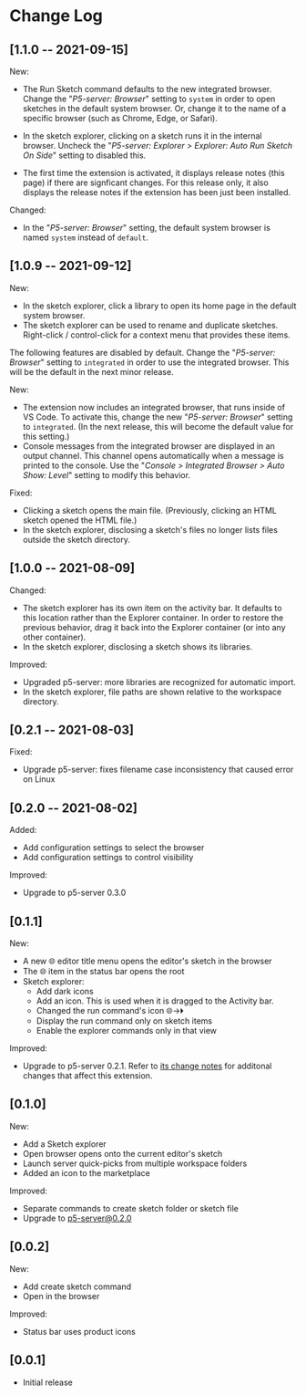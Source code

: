 # Change Log

## [1.1.0 -- 2021-09-15]

New:

- The Run Sketch command defaults to the new integrated browser. Change the
  "*P5-server: Browser*" setting to `system` in order to open sketches in the
  default system browser. Or, change it to the name of a specific browser (such
  as Chrome, Edge, or Safari).

- In the sketch explorer, clicking on a sketch runs it in the internal browser.
  Uncheck the "*P5-server: Explorer > Explorer: Auto Run Sketch On Side*" setting
  to disabled this.

- The first time the extension is activated, it displays release notes (this
  page) if there are signficant changes. For this release only, it also displays
  the release notes if the extension has been just been installed.

Changed:

- In the "*P5-server: Browser*" setting, the default system browser is named
  `system` instead of `default`.

## [1.0.9 -- 2021-09-12]

New:

- In the sketch explorer, click a library to open its home page in the default
  system browser.
- The sketch explorer can be used to rename and duplicate sketches. Right-click
  / control-click for a context menu that provides these items.

The following features are disabled by default. Change the "*P5-server:
Browser*" setting to `integrated` in order to use the integrated browser. This
will be the default in the next minor release.

New:

- The extension now includes an integrated browser, that runs inside of VS Code.
  To activate this, change the new "*P5-server: Browser*" setting to
  `integrated`. (In the next release, this will become the default value for
  this setting.)
- Console messages from the integrated browser are displayed in an output
  channel. This channel opens automatically when a message is printed to the
  console. Use the "*Console > Integrated Browser > Auto Show: Level*" setting
  to modify this behavior.

Fixed:

- Clicking a sketch opens the main file. (Previously, clicking an HTML sketch
  opened the HTML file.)
- In the sketch explorer, disclosing a sketch's files no longer lists files
  outside the sketch directory.

## [1.0.0 -- 2021-08-09]

Changed:

- The sketch explorer has its own item on the activity bar. It defaults to this
  location rather than the Explorer container. In order to restore the previous
  behavior, drag it back into the Explorer container (or into any other
  container).
- In the sketch explorer, disclosing a sketch shows its libraries.

Improved:

- Upgraded p5-server: more libraries are recognized for automatic import.
- In the sketch explorer, file paths are shown relative to the workspace
  directory.

## [0.2.1 -- 2021-08-03]

Fixed:

- Upgrade p5-server: fixes filename case inconsistency that caused error on Linux

## [0.2.0 -- 2021-08-02]

Added:

- Add configuration settings to select the browser
- Add configuration settings to control visibility

Improved:

- Upgrade to p5-server 0.3.0

## [0.1.1]

New:

- A new 🌐 editor title menu opens the editor's sketch in the browser
- The 🌐 item in the status bar opens the root
- Sketch explorer:
  - Add dark icons
  - Add an icon. This is used when it is dragged to the Activity bar.
  - Changed the run command's icon 🌐->🞂
  - Display the run command only on sketch items
  - Enable the explorer commands only in that view

Improved:

- Upgrade to p5-server 0.2.1. Refer to [its change
  notes](https://github.com/osteele/p5-server/blob/master/CHANGELOG.md#change-log)
  for additonal changes that affect this extension.

## [0.1.0]

New:

- Add a Sketch explorer
- Open browser opens onto the current editor's sketch
- Launch server quick-picks from multiple workspace folders
- Added an icon to the marketplace

Improved:

- Separate commands to create sketch folder or sketch file
- Upgrade to p5-server@0.2.0

## [0.0.2]

New:

- Add create sketch command
- Open in the browser

Improved:

- Status bar uses product icons

## [0.0.1]

- Initial release
